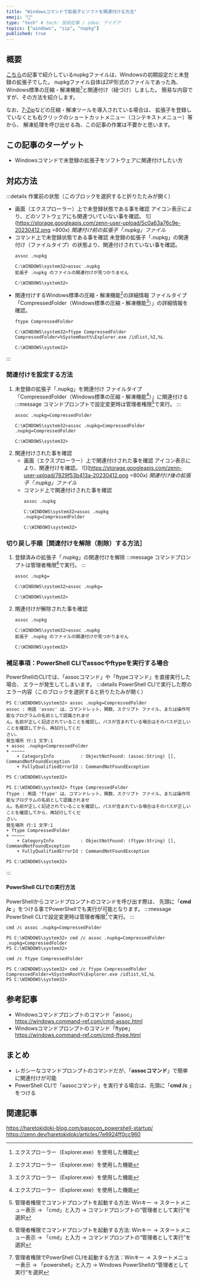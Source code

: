 ```yaml
---
title: "Windowsコマンドで拡張子とソフトを関連付ける方法"
emoji: "🤝"
type: "tech" # tech: 技術記事 / idea: アイデア
topics: ["windows", "zip", "nupkg"]
published: true
---
```

## 概要
[こちら](https://zenn.dev/haretokidoki/articles/d3ca9fe55ab0c5)の記事で紹介しているnupkgファイルは、Windowsの初期設定だと未登録の拡張子でした。
nupkgファイル自体はZIP形式のファイルであった為、Windows標準の圧縮・解凍機能[^1]と関連付け（紐づけ）しました。
簡易な内容ですが、その方法を紹介します。
[^1]: エクスプローラー（Explorer.exe）を使用した機能

なお、[7-Zip](https://sevenzip.osdn.jp/)などの圧縮・解凍ツールを導入されている場合は、
拡張子を登録していなくとも右クリックのショートカットメニュー（コンテキストメニュー）等から、
解凍処理を呼び出せる為、この記事の作業は不要かと思います。
## この記事のターゲット
- Windowsコマンドで未登録の拡張子をソフトウェアに関連付けしたい方
## 対応方法
:::details 作業前の状態（このブロックを選択すると折りたたみが開く）
- 画面（エクスプローラー）上で未登録状態である事を確認
    アイコン表示により、どのソフトウェアにも関連づいていない事を確認。
    ![](https://storage.googleapis.com/zenn-user-upload/5c0a63a76c9e-20230412.png =800x)
    *関連付け前の拡張子「.nupkg」ファイル*
- コマンド上で未登録状態である事を確認
    未登録の拡張子「.nupkg」の関連付け（ファイルタイプ）の状態より、関連付けされていない事を確認。
    ```:コピー用
    assoc .nupkg
    ```
    ```:コマンドプロンプト
    C:\WINDOWS\system32>assoc .nupkg
    拡張子 .nupkg のファイルの関連付けが見つかりません

    C:\WINDOWS\system32>
    ```
- 関連付けするWindows標準の圧縮・解凍機能[^1]の詳細情報
    ファイルタイプ「CompressedFolder（Windows標準の圧縮・解凍機能[^1]）」の詳細情報を確認。
    ```:コピー用
    ftype CompressedFolder
    ```
    ```:コマンドプロンプト
    C:\WINDOWS\system32>ftype CompressedFolder
    CompressedFolder=%SystemRoot%\Explorer.exe /idlist,%I,%L

    C:\WINDOWS\system32>
    ```
:::
### 関連付けを設定する方法
1. 未登録の拡張子「.nupkg」を関連付け
    ファイルタイプ「CompressedFolder（Windows標準の圧縮・解凍機能[^1]）」に関連付ける
    :::message
    コマンドプロンプトで設定変更時は管理者権限[^2]で実行。
    :::
    [^2]: 管理者権限でコマンドプロンプトを起動する方法: Winキー → スタートメニュー表示 → 「cmd」と入力 → コマンドプロンプトの“管理者として実行”を選択
    ```:コピー用
    assoc .nupkg=CompressedFolder
    ```
    ```:コマンドプロンプト（管理者権限）
    C:\WINDOWS\system32>assoc .nupkg=CompressedFolder
    .nupkg=CompressedFolder

    C:\WINDOWS\system32>
    ```
1. 関連付けされた事を確認
    - 画面（エクスプローラー）上で関連付けされた事を確認
        アイコン表示により、関連付けを確認。
        ![](https://storage.googleapis.com/zenn-user-upload/7829f53b413a-20230412.png =800x)
        *関連付け後の拡張子「.nupkg」ファイル*
    - コマンド上で関連付けされた事を確認
        ```:コピー用
        assoc .nupkg
        ```
        ```:コマンドプロンプト
        C:\WINDOWS\system32>assoc .nupkg
        .nupkg=CompressedFolder

        C:\WINDOWS\system32>
        ```
### 切り戻し手順［関連付けを解除（削除）する方法］
1. 登録済みの拡張子「.nupkg」の関連付けを解除
    :::message
    コマンドプロンプトは管理者権限[^2]で実行。
    :::
    ```:コピー用
    assoc .nupkg=
    ```
    ```:コマンドプロンプト（管理者権限）
    C:\WINDOWS\system32>assoc .nupkg=

    C:\WINDOWS\system32>
    ```
1. 関連付けが解除された事を確認
    ```:コピー用
    assoc .nupkg
    ```
    ```:コマンドプロンプト
    C:\WINDOWS\system32>assoc .nupkg
    拡張子 .nupkg のファイルの関連付けが見つかりません

    C:\WINDOWS\system32>
    ```
### 補足事項：PowerShell CLIでassocやftypeを実行する場合
PowerShellのCLIでは、「assocコマンド」や「ftypeコマンド」を直接実行した場合、
エラーが発生してしまいます。
:::details PowerShell CLIで実行した際のエラー内容（このブロックを選択すると折りたたみが開く）
```powershell:assocコマンドを実行した際のエラー
PS C:\WINDOWS\system32> assoc .nupkg=CompressedFolder
assoc : 用語 'assoc' は、コマンドレット、関数、スクリプト ファイル、または操作可能なプログラムの名前として認識されませ
ん。名前が正しく記述されていることを確認し、パスが含まれている場合はそのパスが正しいことを確認してから、再試行してくだ
さい。
発生場所 行:1 文字:1
+ assoc .nupkg=CompressedFolder
+ ~~~~~
    + CategoryInfo          : ObjectNotFound: (assoc:String) [], CommandNotFoundException
    + FullyQualifiedErrorId : CommandNotFoundException

PS C:\WINDOWS\system32>
```
```powershell:ftypeコマンドを実行した際のエラー
PS C:\WINDOWS\system32> ftype CompressedFolder
ftype : 用語 'ftype' は、コマンドレット、関数、スクリプト ファイル、または操作可能なプログラムの名前として認識されませ
ん。名前が正しく記述されていることを確認し、パスが含まれている場合はそのパスが正しいことを確認してから、再試行してくだ
さい。
発生場所 行:1 文字:1
+ ftype CompressedFolder
+ ~~~~~
    + CategoryInfo          : ObjectNotFound: (ftype:String) [], CommandNotFoundException
    + FullyQualifiedErrorId : CommandNotFoundException

PS C:\WINDOWS\system32>
```
:::
#### PowerShell CLIでの実行方法
PowerShellからコマンドプロンプトのコマンドを呼び出す際は、
先頭に「**cmd /c** 」をつける事でPowerShellでも実行が可能となります。
:::message
PowerShell CLIで設定変更時は管理者権限[^3]で実行。
:::
[^3]: 管理者権限でPowerShell CLIを起動する方法：Winキー → スタートメニュー表示 → 「powershell」と入力 → Windows PowerShellの“管理者として実行”を選択
```powershell:コピー用
cmd /c assoc .nupkg=CompressedFolder
```
```powershell:PowerShell CLI（管理者権限）
PS C:\WINDOWS\system32> cmd /c assoc .nupkg=CompressedFolder
.nupkg=CompressedFolder
PS C:\WINDOWS\system32>
```
```powershell:コピー用
cmd /c ftype CompressedFolder
```
```powershell:PowerShell CLI
PS C:\WINDOWS\system32> cmd /c ftype CompressedFolder
CompressedFolder=%SystemRoot%\Explorer.exe /idlist,%I,%L
PS C:\WINDOWS\system32>
```
## 参考記事
- Windowsコマンドプロンプトのコマンド「assoc」
    https://windows.command-ref.com/cmd-assoc.html
- Windowsコマンドプロンプトのコマンド「ftype」
    https://windows.command-ref.com/cmd-ftype.html

## まとめ
- レガシーなコマンドプロンプトのコマンドだが、「**assocコマンド**」で簡単に関連付けが可能
- PowerShell CLIで「aasocコマンド」を実行する場合は、先頭に「**cmd /c** 」をつける

## 関連記事
https://haretokidoki-blog.com/pasocon_powershell-startup/
https://zenn.dev/haretokidoki/articles/7e6924ff0cc960

